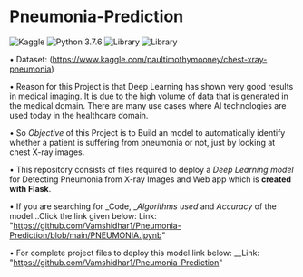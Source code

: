 # Pneumonia-Prediction

![Kaggle](https://img.shields.io/badge/Dataset-Kaggle-blue.svg) ![Python 3.7.6](https://img.shields.io/badge/Python-3.7-violet.svg) ![Library](https://img.shields.io/badge/Library-kears%202.4.3-red) ![Library](https://img.shields.io/badge/Library-Tensorflow%202.3.1-orange)

• Dataset: (https://www.kaggle.com/paultimothymooney/chest-xray-pneumonia)

• Reason for this Project is that Deep Learning has shown very good results in medical imaging. It is due to the high volume of data that is generated in the medical domain. There are many use cases where AI technologies are used today in the healthcare domain.<br> 

• So _Objective_ of this Project is to Build an model to automatically identify whether a patient is suffering from pneumonia or not, just by looking at chest X-ray images.

• This repository consists of files required to deploy a _Deep Learning model_ for Detecting Pneumonia from X-ray Images and Web app which is __created with Flask__.<br>


• If you are searching for _Code, __Algorithms used_ and _Accuracy_ of the model...Click the link given below:
Link: "https://github.com/Vamshidhar1/Pneumonia-Prediction/blob/main/PNEUMONIA.ipynb"

• For complete project files to deploy this model.link below:
__Link: "https://github.com/Vamshidhar1/Pneumonia-Prediction"
